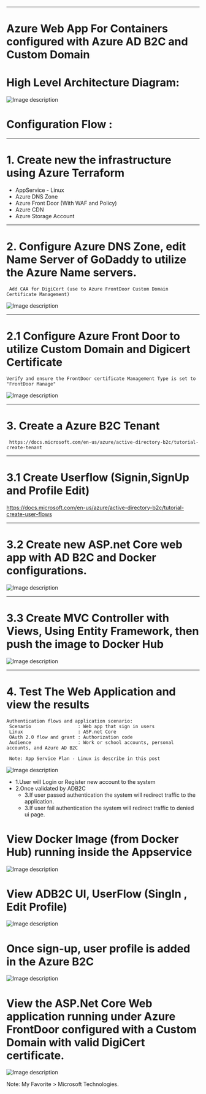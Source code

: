 ----------------------------------------------------------
# Azure Web App For Containers configured with Azure AD B2C and Custom Domain


# High Level Architecture Diagram:


![Image description](https://github.com/GBuenaflor/01azure-appservices-webapp4container-b2c/blob/master/GB-WebAppForContainer01.png)


# Configuration Flow :

------------------------------------------------------------------------------
# 1. Create new the infrastructure using Azure Terraform

 - AppService - Linux
 - Azure DNS Zone
 - Azure Front Door (With WAF and Policy)
 - Azure CDN
 - Azure Storage Account
 
 
------------------------------------------------------------------------------
# 2. Configure Azure DNS Zone, edit Name Server of GoDaddy to utilize the Azure Name servers.
     Add CAA for DigiCert (use to Azure FrontDoor Custom Domain Certificate Management)
	 
![Image description](https://github.com/GBuenaflor/01azure-appservices-webapp4container-b2c/blob/master/GB-WebAppForContainer02.png)


------------------------------------------------------------------------------
# 2.1 Configure Azure Front Door to utilize Custom Domain and Digicert Certificate

    Verify and ensure the FrontDoor certificate Management Type is set to "FrontDoor Manage"

![Image description](https://github.com/GBuenaflor/01azure-appservices-webapp4container-b2c/blob/master/GB-WebAppForContainer03.png)


------------------------------------------------------------------------------
# 3. Create a Azure B2C Tenant
     https://docs.microsoft.com/en-us/azure/active-directory-b2c/tutorial-create-tenant

-----------------------------------------------------------------------------
# 3.1 Create Userflow (Signin,SignUp and Profile Edit) 

https://docs.microsoft.com/en-us/azure/active-directory-b2c/tutorial-create-user-flows
 
------------------------------------------------------------------------------
# 3.2 Create new  ASP.net Core web app with AD B2C and Docker configurations.

![Image description](https://github.com/GBuenaflor/01azure-appservices-webapp4container-b2c/blob/master/GB-WebAppForContainer04.png)
		
------------------------------------------------------------------------------
# 3.3 Create MVC Controller with Views, Using Entity Framework, then push the image to Docker Hub

![Image description](https://github.com/GBuenaflor/01azure-appservices-webapp4container-b2c/blob/master/GB-WebAppForContainer05.png)

	  
------------------------------------------------------------------------------
# 4. Test The Web Application and view the results

    Authentication flows and application scenario:
     Scenario                 : Web app that sign in users
     Linux                    : ASP.net Core
     OAuth 2.0 flow and grant : Authorization code
     Audience                 : Work or school accounts, personal accounts, and Azure AD B2C

     Note: App Service Plan - Linux is describe in this post
	 
![Image description](https://github.com/GBuenaflor/01azure-appservices-webapp4container-b2c/blob/master/GB-WebAppForContainer06.png)


   - 1.User will Login or Register new account to the system
   - 2.Once validated by ADB2C
      - 3.If user passed authentication the system will redirect traffic to the application.
      - 3.If user fail authentication the system will redirect traffic to denied ui page.


 
# View Docker Image (from Docker Hub) running inside the Appservice


![Image description](https://github.com/GBuenaflor/01azure-appservices-webapp4container-b2c/blob/master/GB-WebAppForContainer09.png)


 
# View ADB2C UI, UserFlow (SingIn , Edit Profile)


![Image description](https://github.com/GBuenaflor/01azure-appservices-webapp4container-b2c/blob/master/GB-WebAppForContainer07.png)



# Once sign-up, user profile is added in the Azure B2C


![Image description](https://github.com/GBuenaflor/01azure-appservices-webapp4container-b2c/blob/master/GB-WebAppForContainer10.png)



# View the ASP.Net Core Web application running under Azure FrontDoor configured with a Custom Domain with valid DigiCert certificate.


![Image description](https://github.com/GBuenaflor/01azure-appservices-webapp4container-b2c/blob/master/GB-WebAppForContainer08.png)

 



Note: My Favorite > Microsoft Technologies.
